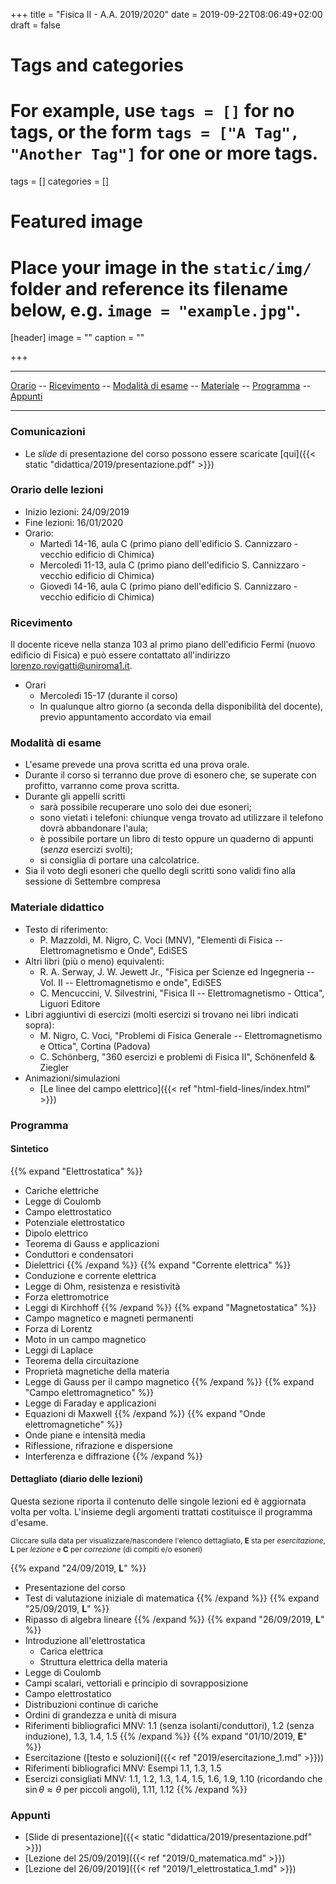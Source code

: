 +++
title = "Fisica II - A.A. 2019/2020"
date = 2019-09-22T08:06:49+02:00
draft = false

# Tags and categories
# For example, use `tags = []` for no tags, or the form `tags = ["A Tag", "Another Tag"]` for one or more tags.
tags = []
categories = []

# Featured image
# Place your image in the `static/img/` folder and reference its filename below, e.g. `image = "example.jpg"`.
[header]
image = ""
caption = ""

+++

---

[Orario](#orario-delle-lezioni) -- [Ricevimento](#ricevimento) -- [Modalità di esame](#modalit-agrave-di-esame) -- [Materiale](#materiale-didattico) -- [Programma](#programma) -- [Appunti](#appunti)

---

### Comunicazioni

* Le *slide* di presentazione del corso possono essere scaricate [qui]({{< static "didattica/2019/presentazione.pdf" >}})

### Orario delle lezioni

* Inizio lezioni: 24/09/2019
* Fine lezioni: 16/01/2020
* Orario:
	* Martedì 14-16, aula C (primo piano dell'edificio S. Cannizzaro - vecchio edificio di Chimica)
	* Mercoledì 11-13, aula C (primo piano dell'edificio S. Cannizzaro - vecchio edificio di Chimica)
	* Giovedì 14-16, aula C (primo piano dell'edificio S. Cannizzaro - vecchio edificio di Chimica)

### Ricevimento

Il docente riceve nella stanza 103 al primo piano dell'edificio Fermi (nuovo edificio di Fisica) e può essere contattato all'indirizzo [lorenzo.rovigatti@uniroma1.it](mailto:lorenzo.rovigatti@uniroma1.it).

* Orari
	* Mercoledì 15-17 (durante il corso)
	* In qualunque altro giorno (a seconda della disponibilità del docente), previo appuntamento accordato via email
	
### Modalit&agrave; di esame

* L'esame prevede una prova scritta ed una prova orale.
* Durante il corso si terranno due prove di esonero che, se superate con profitto, varranno come prova scritta.
* Durante gli appelli scritti 
	* sarà possibile recuperare uno solo dei due esoneri;
	* sono vietati i telefoni: chiunque venga trovato ad utilizzare il telefono dovrà abbandonare l'aula;
	* è possibile portare un libro di testo oppure un quaderno di appunti (*senza* esercizi svolti);
	* si consiglia di portare una calcolatrice.
* Sia il voto degli esoneri che quello degli scritti sono validi fino alla sessione di Settembre compresa
  
### Materiale didattico

* Testo di riferimento:
	* P. Mazzoldi, M. Nigro, C. Voci (MNV), "Elementi di Fisica -- Elettromagnetismo e Onde", EdiSES
* Altri libri (più o meno) equivalenti:
	* R. A. Serway, J. W. Jewett Jr., "Fisica per Scienze ed Ingegneria -- Vol. II -- Elettromagnetismo e onde", EdiSES
	* C. Mencuccini, V. Silvestrini, "Fisica II -- Elettromagnetismo - Ottica", Liguori Editore
* Libri aggiuntivi di esercizi (molti esercizi si trovano nei libri indicati sopra):
	* M. Nigro, C. Voci, "Problemi di Fisica Generale -- Elettromagnetismo e Ottica", Cortina (Padova)
	* C. Schönberg, "360 esercizi e problemi di Fisica II", Schönenfeld & Ziegler
* Animazioni/simulazioni
	* [Le linee del campo elettrico]({{< ref "html-field-lines/index.html" >}})

### Programma

#### Sintetico

{{% expand "Elettrostatica" %}}
* Cariche elettriche
* Legge di Coulomb
* Campo elettrostatico
* Potenziale elettrostatico
* Dipolo elettrico
* Teorema di Gauss e applicazioni
* Conduttori e condensatori
* Dielettrici
{{% /expand %}}
{{% expand "Corrente elettrica" %}}
* Conduzione e corrente elettrica
* Legge di Ohm, resistenza e resistività
* Forza elettromotrice
* Leggi di Kirchhoff
{{% /expand %}}
{{% expand "Magnetostatica" %}}
* Campo magnetico e magneti permanenti
* Forza di Lorentz
* Moto in un campo magnetico
* Leggi di Laplace
* Teorema della circuitazione
* Proprietà magnetiche della materia
* Legge di Gauss per il campo magnetico
{{% /expand %}}
{{% expand "Campo elettromagnetico" %}}
* Legge di Faraday e applicazioni
* Equazioni di Maxwell
{{% /expand %}}
{{% expand "Onde elettromagnetiche" %}}
* Onde piane e intensità media
* Riflessione, rifrazione e dispersione
* Interferenza e diffrazione
{{% /expand %}}

#### Dettagliato (diario delle lezioni)

Questa sezione riporta il contenuto delle singole lezioni ed è aggiornata volta per volta. L'insieme degli argomenti trattati costituisce il programma d'esame.

<small>Cliccare sulla data per visualizzare/nascondere l'elenco dettagliato, **E** sta per *esercitazione*, **L** per *lezione* e **C** per *correzione* (di compiti e/o esoneri)</small>

{{% expand "24/09/2019, <b>L</b>" %}}
* Presentazione del corso
* Test di valutazione iniziale di matematica
{{% /expand %}}
{{% expand "25/09/2019, <b>L</b>" %}}
* Ripasso di algebra lineare
{{% /expand %}}
{{% expand "26/09/2019, <b>L</b>" %}}
* Introduzione all'elettrostatica
	* Carica elettrica
	* Struttura elettrica della materia
* Legge di Coulomb
* Campi scalari, vettoriali e principio di sovrapposizione
* Campo elettrostatico
* Distribuzioni continue di cariche
* Ordini di grandezza e unità di misura
* Riferimenti bibliografici MNV: 1.1 (senza isolanti/conduttori), 1.2 (senza induzione), 1.3, 1.4, 1.5
{{% /expand %}}
{{% expand "01/10/2019, <b>E</b>" %}}
* Esercitazione ([testo e soluzioni]({{< ref "2019/esercitazione_1.md" >}}))
* Riferimenti bibliografici MNV: Esempi 1.1, 1.3, 1.5
* Esercizi consigliati MNV: 1.1, 1.2, 1.3, 1.4, 1.5, 1.6, 1.9, 1.10 (ricordando che $\sin \theta \approx \theta$ per piccoli angoli), 1.11, 1.12
{{% /expand %}}

### Appunti

* [Slide di presentazione]({{< static "didattica/2019/presentazione.pdf" >}})
* [Lezione del 25/09/2019]({{< ref "2019/0_matematica.md" >}})
* [Lezione del 26/09/2019]({{< ref "2019/1_elettrostatica_1.md" >}})
